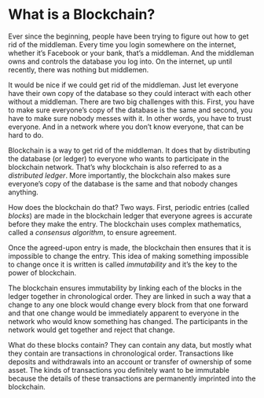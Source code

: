 # What is a Blockchain?

Ever since the beginning, people have been trying to figure out how to get rid of the middleman. Every time you login somewhere on the internet, whether it’s Facebook or your bank, that’s a middleman. And the middleman owns and controls the database you log into. On the internet, up until recently, there was nothing but middlemen.

It would be nice if we could get rid of the middleman. Just let everyone have their own copy of the database so they could interact with each other without a middleman. There are two big challenges with this. First, you have to make sure everyone’s copy of the database is the same and second, you have to make sure nobody messes with it. In other words, you have to trust everyone. And in a network where you don’t know everyone, that can be hard to do.

Blockchain is a way to get rid of the middleman. It does that by distributing the database (or ledger) to everyone who wants to participate in the blockchain network. That’s why blockchain is also referred to as a *distributed ledger*. More importantly, the blockchain also makes sure everyone’s copy of the database is the same and that nobody changes anything.

How does the blockchain do that? Two ways. First, periodic entries (called *blocks*) are made in the blockchain ledger that everyone agrees is accurate before they make the entry. The blockchain uses complex mathematics, called a *consensus algorithm*, to ensure agreement.

Once the agreed-upon entry is made, the blockchain then ensures that it is impossible to change the entry. This idea of making something impossible to change once it is written is called *immutability* and it’s the key to the power of blockchain.

The blockchain ensures immutability by linking each of the blocks in the ledger together in chronological order. They are linked in such a way that a change to any one block would change every block from that one forward and that one change would be immediately apparent to everyone in the network who would know something has changed. The participants in the network would get together and reject that change.

What do these blocks contain? They can contain any data, but mostly what they contain are transactions in chronological order. Transactions like deposits and withdrawals into an account or transfer of ownership of some asset. The kinds of transactions you definitely want to be immutable because the details of these transactions are permanently imprinted into the blockchain.
